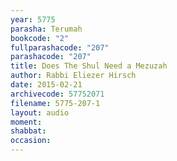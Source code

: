 ```yaml
---
year: 5775
parasha: Terumah
bookcode: "2"
fullparashacode: "207"
parashacode: "207"
title: Does The Shul Need a Mezuzah
author: Rabbi Eliezer Hirsch
date: 2015-02-21
archivecode: 57752071
filename: 5775-207-1
layout: audio
moment: 
shabbat: 
occasion: 
---
```

